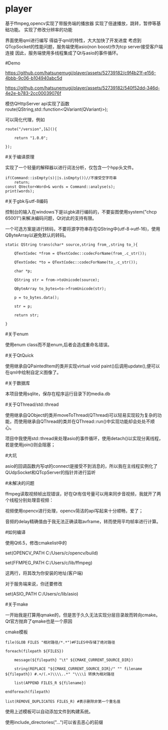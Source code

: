 # player
基于ffmpeg,opencv实现了带服务端的播放器
实现了倍速播放，跳转，暂停等基础功能。
实现了修改分辨率的功能

界面使用qml进行编写
得益于qml的特性，大大加快了开发进度
考虑到QTcpSocket的性能问题，服务端使用asio(non boost)作为tcp server接受客户端连接
因此，服务端使用多线程集成了Qt与asio的事件循环。

#Demo


https://github.com/hatsunemugi/player/assets/52739182/c9f4b21f-e156-4bbb-9c06-b104940abc5d




https://github.com/hatsunemugi/player/assets/52739182/540f52dd-346d-4e2e-b783-2cc00039076f



模仿QHttpServer api实现了函数
route(QString,std::function<QVariant(QVariant)>);

可以简化代理，例如

    route("/version",[&](){

        return "1.0.0";
    
    });


#关于编译原理

实现了一个轻量的解释器以进行词法分析，仅包含一个hpp头文件。

    if(Command::isEmpty(s)||s.isEmpty())//不接受空字符串
        return;
    const QVector<Word>& words = Command::analyse(s);
    print(words);


#关于gbk与utf-8编码

控制台的输入在windows下是以gbk进行编码的，不要妄图使用system("chcp 65001")来解决编码问题，Qt对此的支持有限。

一个可选方案是进行转码，不要将源字符串存在QString中(utf-8->utf-16)，使用QByteArray以避免默认的转码。

    static QString trans(char* source,string from_,string to_){
    
        QTextCodec *from = QTextCodec::codecForName(from_.c_str());
        
        QTextCodec *to = QTextCodec::codecForName(to_.c_str());
        
        char *p;
        
        QString str = from->toUnicode(source);
        
        QByteArray to_bytes=to->fromUnicode(str);
        
        p = to_bytes.data();
        
        str = p;
        
        return str;
        
    }
    

#关于enum

使用enum class而不是enum,后者会造成重命名错误。


#关于QtQuick

使用继承自QPaintedItem的类并实现virtual void paint()后调用update(),便可以在qml中绘制自定义图像了。



#关于数据库

本项目使用sqlite，保存在程序运行目录下的media.db


#关于QThread/std::thread

使用继承自QObject的类并moveToThread(QThread)可以轻易实现较为复杂的功能，而使用继承自QThread的类并在QThread::run()中实现功能却会处处不顺心。

项目中我使用std::thread来处理asio的事件循环，使用detach()以实现分离线程，若是使用join()则会阻塞；


#大坑

asio的回调函数内写qt的connect是接受不到消息的，所以我在主线程实例化了QUdpSocket和QTcpServer的指针并进行监听


#未解决的问题

ffmpeg读取视频帧出现错误，好在Qt有信号量可以用来同步音视频，我就开了两个线程分别处理音视频：

视频使用opencv进行处理，opencv简洁的api写起来十分顺畅，爱了；

音频的delay精确值由于我无法正确读取avframe，转而使用平均帧率进行计算。


#如何编译

使用Qt6.5，修改cmakelist中的

set(OPENCV_PATH C:/Users/c/opencv/build)

set(FFMPEG_PATH C:/Users/c/lib/ffmpeg)

这两行，将其改为你安装的地址(客户端)

对于服务端来说，你还要修改

set(ASIO_PATH C:/Users/c/lib/asio)


#关于make

一开始我是打算用qmake的，但是苦于久久无法实现分层目录故而转向cmake。Qt官方抛弃了qmake也是一个原因

cmake模板

    file(GLOB FILES "相对路径/*.*")#FILES中存储了绝对路径

    foreach(filepath ${FILES})

        message(${filepath} "\t" ${CMAKE_CURRENT_SOURCE_DIR})
    
        string(REPLACE "${CMAKE_CURRENT_SOURCE_DIR}/" "" filename ${filepath}) #.+/(.+)\\\\..*" "\\\\1 转换为相对路径
    
        list(APPEND FILES_R ${filename})
    
    endforeach(filepath)

    list(REMOVE_DUPLICATES FILES_R) #表示删除非第一个重名值

使用上述模板可以自动添加文件到构建系统。

使用include_directories("...")可以省去恶心的前缀
